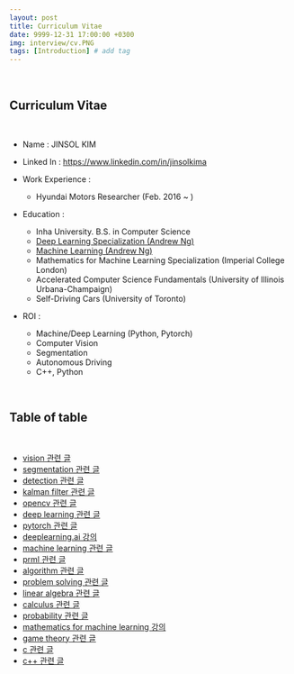 ```yaml
---
layout: post
title: Curriculum Vitae
date: 9999-12-31 17:00:00 +0300
img: interview/cv.PNG
tags: [Introduction] # add tag
---
```


<br>

## Curriculum Vitae

<br>

- Name : JINSOL KIM
- Linked In : https://www.linkedin.com/in/jinsolkima
- Work Experience : 
    - Hyundai Motors Researcher (Feb. 2016 ~ )
    
- Education :
    - Inha University. B.S. in Computer Science
    - [Deep Learning Specialization (Andrew Ng)](https://www.coursera.org/account/accomplishments/specialization/certificate/7Y5SFDG3F85E)
    - [Machine Learning (Andrew Ng)](https://www.coursera.org/account/accomplishments/certificate/DT55J2YVFRJL)
    - Mathematics for Machine Learning Specialization (Imperial College London)
    - Accelerated Computer Science Fundamentals (University of Illinois Urbana-Champaign)
    - Self-Driving Cars (University of Toronto)
                 
- ROI :
    - Machine/Deep Learning (Python, Pytorch)      
    - Computer Vision
    - Segmentation
    - Autonomous Driving
    - C++, Python

<br>

## Table of table

<br>

- [vision 관련 글](https://gaussian37.github.io/vision-concept-vision-table/)
- [segmentation 관련 글](https://gaussian37.github.io/vision-segmentation-segmentation-table/)
- [detection 관련 글](https://gaussian37.github.io/vision-detection-detection-table/)
- [kalman filter 관련 글](https://gaussian37.github.io/vision-kalmanfilter-kalmanfilter-table/)
- [opencv 관련 글](https://gaussian37.github.io/vision-opencv-opencv-table/)
- [deep learning 관련 글](https://gaussian37.github.io/dl-concept-deep-learning-table/)
- [pytorch 관련 글](https://gaussian37.github.io/dl-pytorch-pytorch-table/)
- [deeplearning.ai 강의](https://gaussian37.github.io/dl-dlai-deeplearning_ai_table/)
- [machine learning 관련 글](https://gaussian37.github.io/ml-concept-machine-learning-table/)
- [prml 관련 글](https://gaussian37.github.io/ml-prml-prml-table/)
- [algorithm 관련 글](https://gaussian37.github.io/math-concept-algorithm-table/)
- [problem solving 관련 글](https://gaussian37.github.io/math-ps-ps-table/)
- [linear algebra 관련 글](https://gaussian37.github.io/math-la-linear-algebra-table/)
- [calculus 관련 글](https://gaussian37.github.io/math-calculus-calculus-Table/)
- [probability 관련 글](https://gaussian37.github.io/math-pb-probability-table/)
- [mathematics for machine learning 강의](https://gaussian37.github.io/math-mfml-mfml_table/)
- [game theory 관련 글](https://gaussian37.github.io/math-game-game-theory-table/)
- [c 관련 글](https://gaussian37.github.io/c-concept-c-table/)
- [c++ 관련 글](https://gaussian37.github.io/cpp-concept-cpp-table/)
